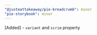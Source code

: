 ```yaml
---
"@justeattakeaway/pie-breadcrumb": minor
"pie-storybook": minor
---
```


[Added] - `variant` and `scrim` property

